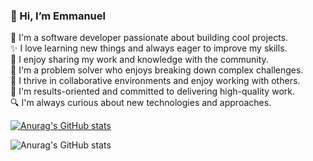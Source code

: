 ### 👋 Hi, I’m Emmanuel

🚀 I'm a software developer passionate about building cool projects.<br/>
✨ I love learning new things and always eager to improve my skills.<br/>
🌟 I enjoy sharing my work and knowledge with the community.<br/>
🧠 I'm a problem solver who enjoys breaking down complex challenges.<br/>
🤝 I thrive in collaborative environments and enjoy working with others.<br/>
💯 I'm results-oriented and committed to delivering high-quality work.<br/>
🔍 I'm always curious about new technologies and approaches.<br/>

[![Anurag's GitHub stats](https://github-readme-stats.vercel.app/api?username=emmaolani)](https://github.com/emmaolani/github-readme-stats)

![Anurag's GitHub stats](https://github-readme-stats.vercel.app/api?username=emmaolani&show_icons=true&theme=radical)



